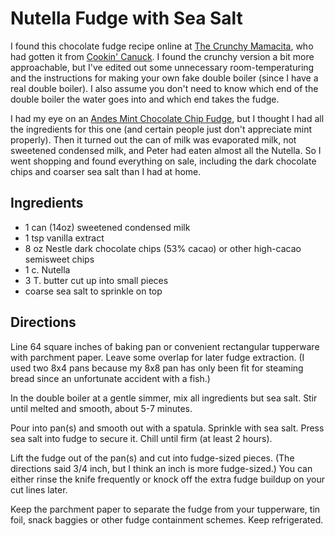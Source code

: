 # Nutella Fudge with Sea Salt

I found this chocolate fudge recipe online at [The Crunchy Mamacita](http://thecrunchymamacita.blogspot.com/2011/12/nutella-fudge-with-sea-salt.html), who had gotten it from [Cookin' Canuck](http://www.cookincanuck.com/2010/12/chocolate-nutella-fudge-with-sea-salt/).  I found the crunchy version a bit more approachable, but I've edited out some unnecessary room-temperaturing and the instructions for making your own fake double boiler (since I have a real double boiler).  I also assume you don't need to know which end of the double boiler the water goes into and which end takes the fudge.

I had my eye on an [Andes Mint Chocolate Chip Fudge](http://sallysbakingaddiction.com/2012/10/20/andes-mint-chocolate-chip-fudge/), but I thought I had all the ingredients for this one (and certain people just don't appreciate mint properly).  Then it turned out the can of milk was evaporated milk, not sweetened condensed milk, and Peter had eaten almost all the Nutella.  So I went shopping and found everything on sale, including the dark chocolate chips and coarser sea salt than I had at home.

## Ingredients

* 1 can (14oz) sweetened condensed milk
* 1 tsp vanilla extract
* 8 oz Nestle dark chocolate chips (53% cacao) or other high-cacao semisweet chips
* 1 c. Nutella
* 3 T. butter cut up into small pieces
* coarse sea salt to sprinkle on top

## Directions

Line 64 square inches of baking pan or convenient rectangular tupperware with parchment paper.  Leave some overlap for later fudge extraction.  (I used two 8x4 pans because my 8x8 pan has only been fit for steaming bread since an unfortunate accident with a fish.)

In the double boiler at a gentle simmer, mix all ingredients but sea salt.  Stir until melted and smooth, about 5-7 minutes.

Pour into pan(s) and smooth out with a spatula.  Sprinkle with sea salt.  Press sea salt into fudge to secure it.  Chill until firm (at least 2 hours).

Lift the fudge out of the pan(s) and cut into fudge-sized pieces.  (The directions said 3/4 inch, but I think an inch is more fudge-sized.)  You can either rinse the knife frequently or knock off the extra fudge buildup on your cut lines later.

Keep the parchment paper to separate the fudge from your tupperware, tin foil, snack baggies or other fudge containment schemes.  Keep refrigerated.
